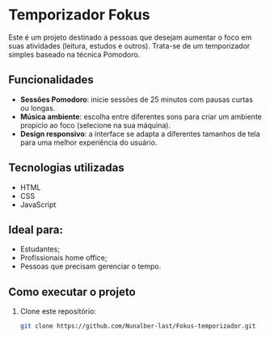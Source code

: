 # Temporizador Fokus
Este é  um projeto destinado a pessoas que desejam aumentar o foco em suas atividades (leitura, estudos e outros). Trata-se de um temporizador simples baseado na técnica Pomodoro.

## Funcionalidades

- **Sessões Pomodoro**: inicie sessões de 25 minutos com pausas curtas ou longas.
- **Música ambiente**: escolha entre diferentes sons para criar um ambiente propício ao foco (selecione na sua máquina).
- **Design responsivo**: a interface se adapta a diferentes tamanhos de tela para uma melhor experiência do usuário.

## Tecnologias utilizadas

- HTML
- CSS
- JavaScript

## Ideal para:
- Estudantes;
- Profissionais home office;
- Pessoas que precisam gerenciar o tempo.

## Como executar o projeto

1. Clone este repositório:
   ```bash
   git clone https://github.com/Nunalber-last/Fokus-temporizador.git
